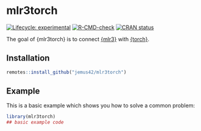 
<!-- README.md is generated from README.Rmd. Please edit that file -->

# mlr3torch

<!-- badges: start -->

[![Lifecycle:
experimental](https://img.shields.io/badge/lifecycle-experimental-orange.svg)](https://lifecycle.r-lib.org/articles/stages.html#experimental)
[![R-CMD-check](https://github.com/jemus42/mlr3keras/workflows/R-CMD-check/badge.svg)](https://github.com/jemus42/mlr3keras/actions)
[![CRAN
status](https://www.r-pkg.org/badges/version/mlr3torch)](https://CRAN.R-project.org/package=mlr3torch)
<!-- badges: end -->

The goal of {mlr3torch} is to connect
[{mlr3}](https://github.com/mlr-org/mlr3) with
[{torch}](https://github.com/mlverse/torch).

## Installation

<!-- You can install the released version of mlr3torch from [CRAN](https://CRAN.R-project.org) with: -->
<!-- ``` r -->
<!-- install.packages("mlr3torch") -->
<!-- ``` -->

``` r
remotes::install_github("jemus42/mlr3torch")
```

## Example

This is a basic example which shows you how to solve a common problem:

``` r
library(mlr3torch)
## basic example code
```
